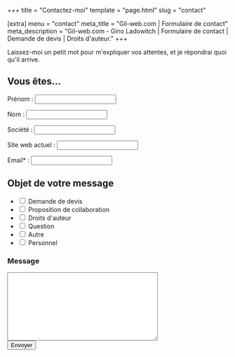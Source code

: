 +++
title = "Contactez-moi"
template = "page.html"
slug = "contact"

[extra]
menu = "contact"
meta_title = "Gil-web.com | Formulaire de contact"
meta_description = "Gil-web.com - Gino Ladowitch | Formulaire de contact | Demande de devis | Droits d'auteur."
+++

<p class="centered">Laissez-moi un petit mot pour m'expliquer vos attentes, et je répondrai quoi qu'il arrive.</p>

<div class="dialog"></div>

<form class="form" id="myForm" autocomplete="on">
  <div class="form__side">
    <h2 class="form__title h2">Vous êtes…</h2>
    <p class="form__field">
      <label class="form__field--label" for="firstname">Prénom :</label>
      <input class="form__field--input" id="firstname" type="text" name="firstname" value=""/>
    </p>
    <p class="form__field">
      <label class="form__field--label" for="lastname">Nom :</label>
      <input class="form__field--input" id="lastname" type="text" name="lastname" value="" />
    </p>
    <p class="form__field">
      <label class="form__field--label" for="company">Société :</label>
      <input class="form__field--input" id="company" type="text" name="company" value="" autocomplete="off" />
    </p>
    <p class="form__field">
      <label class="form__field--label" for="website">Site web actuel :</label>
      <input class="form__field--input" id="website" type="text" name="website" value="" />
    </p>
    <p class="form__field">
      <label class="form__field--label" for="email">Email* :</label>
      <input class="form__field--input" id="email" type="email" name="email" value="" autocomplete="on"/>
    </p>
  </div>
  <div class="form__side">
    <h2 class="form__title h2">Objet de votre message</h2>
    <ul class="form__list">
      <li class="form__list--item">
        <input type="checkbox" name="estimate" id="estimate" />&nbsp;<label
          for="estimate"
          >Demande de devis</label
        >
      </li>
      <li class="form__list--item">
        <input type="checkbox" name="collaboration" id="collaboration" />&nbsp;<label
          for="collaboration"
          >Proposition de collaboration</label
        >
      </li>
      <li class="form__list--item">
        <input type="checkbox" name="copyright" id="copyright" />&nbsp;<label
          for="copyright"
          >Droits d'auteur</label
        >
      </li>
      <li class="form__list--item">
        <input type="checkbox" name="question" id="question" />&nbsp;<label
          for="question"
          >Question</label
        >
      </li>
      <li class="form__list--item">
        <input type="checkbox" name="other" id="other" />&nbsp;<label
          for="other"
          >Autre</label
        >
      </li>
      <li class="form__list--item">
        <input type="checkbox" name="personnal" id="personnal" />&nbsp;<label
          for="personnal"
          >Personnel</label
        >
      </li>
    </ul>
    <h3 class="h3">Message</h3>
    <textarea id="message" class="form__textarea" name="message" rows="10" cols="40"></textarea>
  </div>

  <div class="form__send">
    <button class="form__send--submit" type="button" id="submit" onclick="submitForm()">Envoyer</button>
  </div>
</form>
